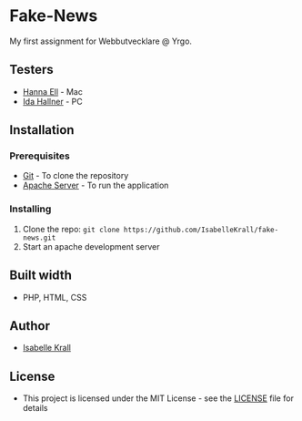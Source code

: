 # Fake-News
My first assignment for Webbutvecklare @ Yrgo.

## Testers

- [Hanna Ell](https://github.com/hannaell) - Mac
- [Ida Hallner](https://github.com/idahal) - PC


## Installation
### Prerequisites

- [Git](https://git-scm.com/) - To clone the repository
- [Apache Server](https://www.mamp.info/en/) - To run the application

### Installing

1. Clone the repo: `git clone https://github.com/IsabelleKrall/fake-news.git`
2. Start an apache development server

## Built width

- PHP, HTML, CSS

## Author

- [Isabelle Krall](https://github.com/IsabelleKrall/)

## License

- This project is licensed under the MIT License - see the [LICENSE](LICENSE) file for details
